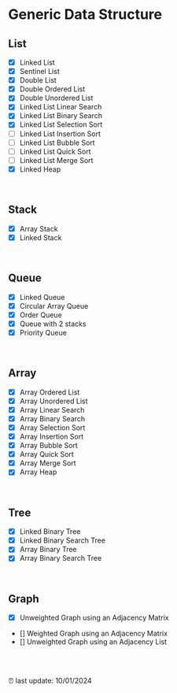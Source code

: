 # Generic Data Structure
## List
* [x] Linked List
* [x] Sentinel List
* [x] Double List
* [x] Double Ordered List
* [x] Double Unordered List
* [x] Linked List Linear Search
* [x] Linked List Binary Search
* [x] Linked List Selection Sort
* [ ] Linked List Insertion Sort
* [ ] Linked List Bubble Sort
* [ ] Linked List Quick Sort
* [ ] Linked List Merge Sort
* [x] Linked Heap
  
<br>

## Stack
* [x] Array Stack
* [x] Linked Stack

<br>

## Queue
* [x] Linked Queue
* [x] Circular Array Queue
* [x] Order Queue
* [x] Queue with 2 stacks
* [x] Priority Queue

<br>

## Array
* [x] Array Ordered List
* [x] Array Unordered List
* [x] Array Linear Search
* [x] Array Binary Search
* [x] Array Selection Sort
* [x] Array Insertion Sort
* [x] Array Bubble Sort
* [x] Array Quick Sort
* [x] Array Merge Sort
* [x] Array Heap

<br>

## Tree
* [x] Linked Binary Tree
* [x] Linked Binary Search Tree
* [x] Array Binary Tree
* [x] Array Binary Search Tree

<br>

## Graph
* [x] Unweighted Graph using an Adjacency Matrix
* [] Weighted Graph using an Adjacency Matrix
* [] Unweighted Graph using an Adjacency List

<br>
<br>

⏰ last update: 10/01/2024
